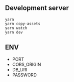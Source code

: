 ## Development server

```
yarn
yarn copy-assets
yarn watch
yarn dev
```

## ENV

-   PORT
-   CORS_ORIGIN
-   DB_URI
-   PASSWORD
